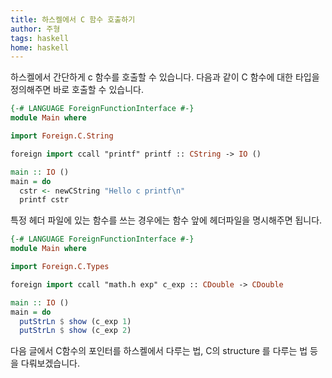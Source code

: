 ```yaml
---
title: 하스켈에서 C 함수 호출하기
author: 주형
tags: haskell
home: haskell
---
```


하스켈에서 간단하게 c 함수를 호출할 수 있습니다.
다음과 같이 C 함수에 대한 타입을 정의해주면 바로 호출할 수 있습니다.

```Haskell
{-# LANGUAGE ForeignFunctionInterface #-}
module Main where

import Foreign.C.String

foreign import ccall "printf" printf :: CString -> IO ()

main :: IO ()
main = do
  cstr <- newCString "Hello c printf\n"
  printf cstr
```

특정 헤더 파일에 있는 함수를 쓰는 경우에는 함수 앞에 헤더파일을 명시해주면 됩니다.

```Haskell
{-# LANGUAGE ForeignFunctionInterface #-}
module Main where

import Foreign.C.Types

foreign import ccall "math.h exp" c_exp :: CDouble -> CDouble

main :: IO ()
main = do
  putStrLn $ show (c_exp 1)
  putStrLn $ show (c_exp 2)
```

다음 글에서 C함수의 포인터를 하스켈에서 다루는 법, C의 structure 를 다루는 법 등을 다뤄보겠습니다.
